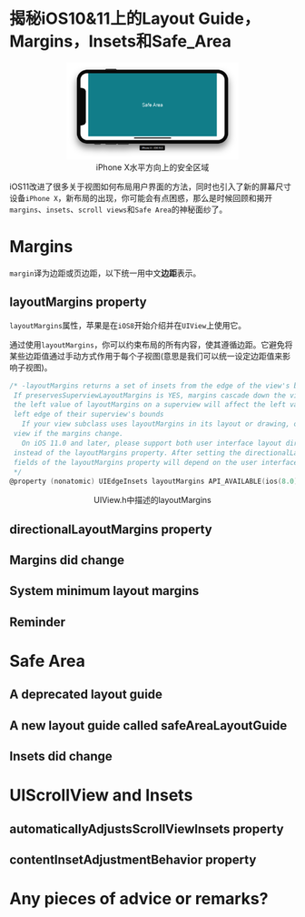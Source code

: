 # 揭秘iOS10&11上的Layout Guide，Margins，Insets和Safe_Area

<div align="center">    
<img src="./imgs/layout_1.png" width="60%" height="60%">
</div>
<center>iPhone X水平方向上的安全区域</center>

iOS11改进了很多关于视图如何布局用户界面的方法，同时也引入了新的屏幕尺寸设备`iPhone X`，新布局的出现，你可能会有点困惑，那么是时候回顾和揭开`margins`、`insets`、`scroll views`和`Safe Area`的神秘面纱了。

# Margins

`margin`译为边距或页边距，以下统一用中文**边距**表示。

## layoutMargins property

`layoutMargins`属性，苹果是在`iOS8`开始介绍并在`UIView`上使用它。

通过使用`layoutMargins`，你可以约束布局的所有内容，使其遵循边距。它避免将某些边距值通过手动方式作用于每个子视图(意思是我们可以统一设定边距值来影响子视图)。

```objective-c
/* -layoutMargins returns a set of insets from the edge of the view's bounds that denote a default spacing for laying out content.
 If preservesSuperviewLayoutMargins is YES, margins cascade down the view tree, adjusting for geometry offsets, so that setting
 the left value of layoutMargins on a superview will affect the left value of layoutMargins for subviews positioned close to the
 left edge of their superview's bounds
   If your view subclass uses layoutMargins in its layout or drawing, override -layoutMarginsDidChange in order to refresh your 
 view if the margins change.
   On iOS 11.0 and later, please support both user interface layout directions by setting the directionalLayoutMargins property
 instead of the layoutMargins property. After setting the directionalLayoutMargins property, the values in the left and right
 fields of the layoutMargins property will depend on the user interface layout direction.
 */
@property (nonatomic) UIEdgeInsets layoutMargins API_AVAILABLE(ios(8.0));
```

<center>UIView.h中描述的layoutMargins</center>



## directionalLayoutMargins property

## Margins did change

## System minimum layout margins

## Reminder

# Safe Area

## A deprecated layout guide

## A new layout guide called safeAreaLayoutGuide

## Insets did change

# UIScrollView and Insets

## automaticallyAdjustsScrollViewInsets property

## contentInsetAdjustmentBehavior property

# Any pieces of advice or remarks?





